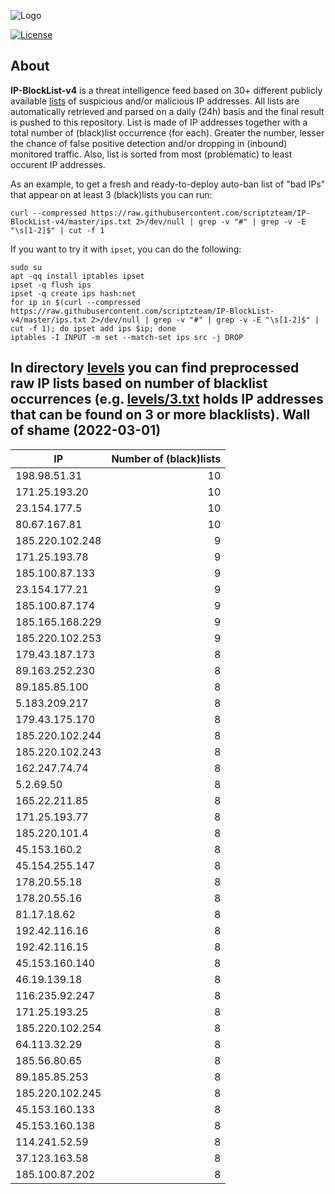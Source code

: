 ![Logo](https://i.imgur.com/PyKLAe7.png)

[![License](https://img.shields.io/badge/license-The_Unlicense-red.svg)](https://unlicense.org/)

About
----

**IP-BlockList-v4** is a threat intelligence feed based on 30+ different publicly available [lists](https://github.com/stamparm/maltrail) of suspicious and/or malicious IP addresses. All lists are automatically retrieved and parsed on a daily (24h) basis and the final result is pushed to this repository. List is made of IP addresses together with a total number of (black)list occurrence (for each). Greater the number, lesser the chance of false positive detection and/or dropping in (inbound) monitored traffic. Also, list is sorted from most (problematic) to least occurent IP addresses.

As an example, to get a fresh and ready-to-deploy auto-ban list of "bad IPs" that appear on at least 3 (black)lists you can run:

```
curl --compressed https://raw.githubusercontent.com/scriptzteam/IP-BlockList-v4/master/ips.txt 2>/dev/null | grep -v "#" | grep -v -E "\s[1-2]$" | cut -f 1
```

If you want to try it with `ipset`, you can do the following:

```
sudo su
apt -qq install iptables ipset
ipset -q flush ips
ipset -q create ips hash:net
for ip in $(curl --compressed https://raw.githubusercontent.com/scriptzteam/IP-BlockList-v4/master/ips.txt 2>/dev/null | grep -v "#" | grep -v -E "\s[1-2]$" | cut -f 1); do ipset add ips $ip; done
iptables -I INPUT -m set --match-set ips src -j DROP
```

In directory [levels](levels) you can find preprocessed raw IP lists based on number of blacklist occurrences (e.g. [levels/3.txt](levels/3.txt) holds IP addresses that can be found on 3 or more blacklists).
Wall of shame (2022-03-01)
----

|IP|Number of (black)lists|
|---|--:|
198.98.51.31|10
171.25.193.20|10
23.154.177.5|10
80.67.167.81|10
185.220.102.248|9
171.25.193.78|9
185.100.87.133|9
23.154.177.21|9
185.100.87.174|9
185.165.168.229|9
185.220.102.253|9
179.43.187.173|8
89.163.252.230|8
89.185.85.100|8
5.183.209.217|8
179.43.175.170|8
185.220.102.244|8
185.220.102.243|8
162.247.74.74|8
5.2.69.50|8
165.22.211.85|8
171.25.193.77|8
185.220.101.4|8
45.153.160.2|8
45.154.255.147|8
178.20.55.18|8
178.20.55.16|8
81.17.18.62|8
192.42.116.16|8
192.42.116.15|8
45.153.160.140|8
46.19.139.18|8
116.235.92.247|8
171.25.193.25|8
185.220.102.254|8
64.113.32.29|8
185.56.80.65|8
89.185.85.253|8
185.220.102.245|8
45.153.160.133|8
45.153.160.138|8
114.241.52.59|8
37.123.163.58|8
185.100.87.202|8

